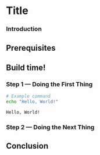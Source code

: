 # Title

### Introduction

<!-- 
1. What is the tutorial about?
2. Why should the reader learn this topic?
3. What will the reader do or create in this tutorial?
4. What will the reader have accomplished when they’re done?
-->

## Prerequisites

<!-- 
1. System and technical requirements needed, such as Git, Node.js, Yarn, or Docker. 
2. Additional service accounts your reader will need.
3. Conceptual articles that provide important background a reader might find helpful, such as Understanding the Account Abstraction.
-->

## Build time!

### Step 1 — Doing the First Thing

<!-- 
1. Explain what will be done in this step
2. Include commands in separate code blocks
3. Explain what the command does and what its output means
-->

```bash
# Example command
echo "Hello, World!"
```

<!--
1. Explain the command output in separate code block
-->
```bash
Hello, World!
```

### Step 2 — Doing the Next Thing
<!-- Repeat the format of Step 1 for all subsequent steps -->

## Conclusion
<!-- 
1. Summarize what the reader has accomplished by following your tutorial
2. Describe what the reader can do next
-->
